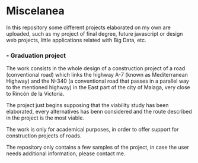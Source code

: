 # Miscelanea

In this repository some different projects elaborated on my own are uploaded, such as my project of final degree, future javascript or design web projects, little applications related with Big Data, etc.

### - Graduation project

The work consists in the whole design of a construction project of a road (conventional road) which links the highway A-7 (known as Mediterranean Highway) and the N-340 (a conventional road that passes in a parallel way to the mentioned highway) in the East part of the city of Malaga, very close to Rincón de la Victoria.

The project just begins supposing that the viability study has been elaborated, every alternatives has benn considered and the route described in the project is the most viable.

The work is only for academical purposes, in order to offer support for construction projects of roads.

The repository only contains a few samples of the project, in case the user needs additional information, please contact me.





